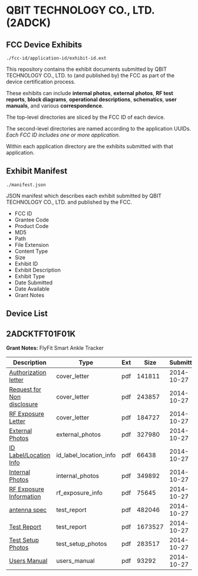 # QBIT TECHNOLOGY CO., LTD. (2ADCK)
## FCC Device Exhibits

```
./fcc-id/application-id/exhibit-id.ext
```

This repository contains the exhibit documents submitted by QBIT TECHNOLOGY CO., LTD. to (and published by) the FCC as part of the device certification process.

These exhibits can include **internal photos**, **external photos**, **RF test reports**, **block diagrams**, **operational descriptions**, **schematics**, **user manuals**, and various **correspondence**.

The top-level directories are sliced by the FCC ID of each device.

The second-level directories are named according to the application UUIDs. *Each FCC ID includes one or more application.*

Within each application directory are the exhibits submitted with that application. 

## Exhibit Manifest

```
./manifest.json
```

JSON manifest which describes each exhibit submitted by QBIT TECHNOLOGY CO., LTD. and published by the FCC.

- FCC ID
- Grantee Code
- Product Code
- MD5
- Path
- File Extension
- Content Type
- Size
- Exhibit ID
- Exhibit Description
- Exhibit Type
- Date Submitted
- Date Available
- Grant Notes

## Device List
## 2ADCKTFT01F01K
**Grant Notes:** FlyFit Smart Ankle Tracker

| Description | Type | Ext | Size | Submitted | Available |
| ----------- | ---- | --- | ---- | --------- | --------- |
| [Authorization letter](2ADCKTFT01F01K/6a59a107998361d3c42fb5865a17f079/2427664.pdf) | cover_letter | pdf | 141811 | 2014-10-27 | 2014-10-27 |
| [Request for Non disclosure](2ADCKTFT01F01K/6a59a107998361d3c42fb5865a17f079/2427665.pdf) | cover_letter | pdf | 243857 | 2014-10-27 | 2014-10-27 |
| [RF Exposure Letter](2ADCKTFT01F01K/6a59a107998361d3c42fb5865a17f079/2427666.pdf) | cover_letter | pdf | 184727 | 2014-10-27 | 2014-10-27 |
| [External Photos](2ADCKTFT01F01K/6a59a107998361d3c42fb5865a17f079/2427669.pdf) | external_photos | pdf | 327980 | 2014-10-27 | 2014-10-27 |
| [ID Label/Location Info](2ADCKTFT01F01K/6a59a107998361d3c42fb5865a17f079/2427659.pdf) | id_label_location_info | pdf | 66438 | 2014-10-27 | 2014-10-27 |
| [Internal Photos](2ADCKTFT01F01K/6a59a107998361d3c42fb5865a17f079/2427660.pdf) | internal_photos | pdf | 349892 | 2014-10-27 | 2014-10-27 |
| [RF Exposure Information](2ADCKTFT01F01K/6a59a107998361d3c42fb5865a17f079/2427668.pdf) | rf_exposure_info | pdf | 75645 | 2014-10-27 | 2014-10-27 |
| [antenna spec](2ADCKTFT01F01K/6a59a107998361d3c42fb5865a17f079/2427658.pdf) | test_report | pdf | 482046 | 2014-10-27 | 2014-10-27 |
| [Test Report](2ADCKTFT01F01K/6a59a107998361d3c42fb5865a17f079/2427667.pdf) | test_report | pdf | 1673527 | 2014-10-27 | 2014-10-27 |
| [Test Setup Photos](2ADCKTFT01F01K/6a59a107998361d3c42fb5865a17f079/2427662.pdf) | test_setup_photos | pdf | 283517 | 2014-10-27 | 2014-10-27 |
| [Users Manual](2ADCKTFT01F01K/6a59a107998361d3c42fb5865a17f079/2427663.pdf) | users_manual | pdf | 93292 | 2014-10-27 | 2014-10-27 |
